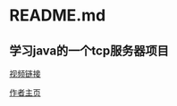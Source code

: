 # README.md

##  学习java的一个tcp服务器项目


[视频链接](https://www.bilibili.com/video/BV1gf4y1r79E)

[作者主页](https://github.com/aceld)